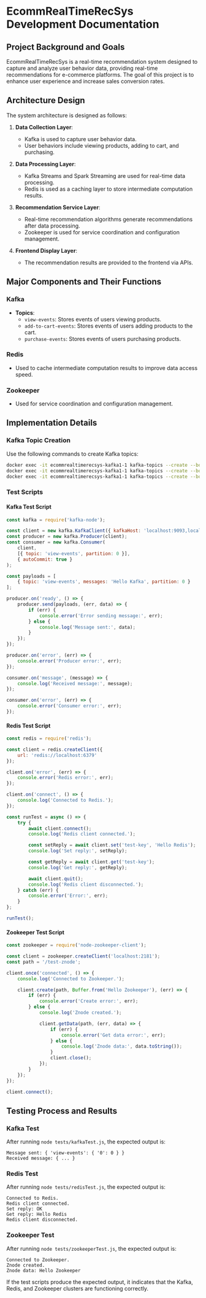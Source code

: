 # EcommRealTimeRecSys Development Documentation

## Project Background and Goals

EcommRealTimeRecSys is a real-time recommendation system designed to capture and analyze user behavior data, providing real-time recommendations for e-commerce platforms. The goal of this project is to enhance user experience and increase sales conversion rates.

## Architecture Design

The system architecture is designed as follows:

1. **Data Collection Layer**:
    - Kafka is used to capture user behavior data.
    - User behaviors include viewing products, adding to cart, and purchasing.

2. **Data Processing Layer**:
    - Kafka Streams and Spark Streaming are used for real-time data processing.
    - Redis is used as a caching layer to store intermediate computation results.

3. **Recommendation Service Layer**:
    - Real-time recommendation algorithms generate recommendations after data processing.
    - Zookeeper is used for service coordination and configuration management.

4. **Frontend Display Layer**:
    - The recommendation results are provided to the frontend via APIs.

## Major Components and Their Functions

### Kafka
- **Topics**:
    - `view-events`: Stores events of users viewing products.
    - `add-to-cart-events`: Stores events of users adding products to the cart.
    - `purchase-events`: Stores events of users purchasing products.

### Redis
- Used to cache intermediate computation results to improve data access speed.

### Zookeeper
- Used for service coordination and configuration management.

## Implementation Details

### Kafka Topic Creation

Use the following commands to create Kafka topics:

```bash
docker exec -it ecommrealtimerecsys-kafka1-1 kafka-topics --create --bootstrap-server localhost:9093 --replication-factor 3 --partitions 1 --topic view-events
docker exec -it ecommrealtimerecsys-kafka1-1 kafka-topics --create --bootstrap-server localhost:9093 --replication-factor 3 --partitions 1 --topic add-to-cart-events
docker exec -it ecommrealtimerecsys-kafka1-1 kafka-topics --create --bootstrap-server localhost:9093 --replication-factor 3 --partitions 1 --topic purchase-events
```

### Test Scripts

#### Kafka Test Script

```javascript name=tests/kafkaTest.js
const kafka = require('kafka-node');

const client = new kafka.KafkaClient({ kafkaHost: 'localhost:9093,localhost:9094,localhost:9095' });
const producer = new kafka.Producer(client);
const consumer = new kafka.Consumer(
    client,
    [{ topic: 'view-events', partition: 0 }],
    { autoCommit: true }
);

const payloads = [
    { topic: 'view-events', messages: 'Hello Kafka', partition: 0 }
];

producer.on('ready', () => {
    producer.send(payloads, (err, data) => {
        if (err) {
            console.error('Error sending message:', err);
        } else {
            console.log('Message sent:', data);
        }
    });
});

producer.on('error', (err) => {
    console.error('Producer error:', err);
});

consumer.on('message', (message) => {
    console.log('Received message:', message);
});

consumer.on('error', (err) => {
    console.error('Consumer error:', err);
});
```

#### Redis Test Script

```javascript name=tests/redisTest.js
const redis = require('redis');

const client = redis.createClient({
    url: 'redis://localhost:6379'
});

client.on('error', (err) => {
    console.error('Redis error:', err);
});

client.on('connect', () => {
    console.log('Connected to Redis.');
});

const runTest = async () => {
    try {
        await client.connect();
        console.log('Redis client connected.');

        const setReply = await client.set('test-key', 'Hello Redis');
        console.log('Set reply:', setReply);

        const getReply = await client.get('test-key');
        console.log('Get reply:', getReply);

        await client.quit();
        console.log('Redis client disconnected.');
    } catch (err) {
        console.error('Error:', err);
    }
};

runTest();
```

#### Zookeeper Test Script

```javascript name=tests/zookeeperTest.js
const zookeeper = require('node-zookeeper-client');

const client = zookeeper.createClient('localhost:2181');
const path = '/test-znode';

client.once('connected', () => {
    console.log('Connected to Zookeeper.');

    client.create(path, Buffer.from('Hello Zookeeper'), (err) => {
        if (err) {
            console.error('Create error:', err);
        } else {
            console.log('Znode created.');

            client.getData(path, (err, data) => {
                if (err) {
                    console.error('Get data error:', err);
                } else {
                    console.log('Znode data:', data.toString());
                }
                client.close();
            });
        }
    });
});

client.connect();
```

## Testing Process and Results

### Kafka Test

After running `node tests/kafkaTest.js`, the expected output is:

```
Message sent: { 'view-events': { '0': 0 } }
Received message: { ... }
```

### Redis Test

After running `node tests/redisTest.js`, the expected output is:

```
Connected to Redis.
Redis client connected.
Set reply: OK
Get reply: Hello Redis
Redis client disconnected.
```

### Zookeeper Test

After running `node tests/zookeeperTest.js`, the expected output is:

```
Connected to Zookeeper.
Znode created.
Znode data: Hello Zookeeper
```

If the test scripts produce the expected output, it indicates that the Kafka, Redis, and Zookeeper clusters are functioning correctly.